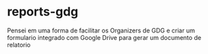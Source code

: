 reports-gdg
===========

Pensei em uma forma de facilitar os Organizers de GDG e criar um formulario integrado com Google Drive para gerar um documento de relatorio
